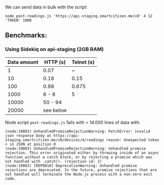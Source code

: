 
We can send data in bulk with the script:

`node post-readings.js 'https://api-staging.smartcitizen.me/v0' 4 12 'TOKEN' 1000`



## Benchmarks:

### Using Sidekiq on api-staging (2GB RAM)
|Data amount | HTTP (s) | Telnet (s)  |
|-|-|-|
|1 | 0.07 | ~ |
|10 | 0.18 | 0.15|
|100 | 0.98 |0.675|
|1000| 6 - 8 | 5 |
|10000| 50 - 94 | |
|20000| see below| |


Node script `post-readings.js` fails with > 14.000 lines of data with:

```
(node:19083) UnhandledPromiseRejectionWarning: FetchError: invalid json response body at https://api-staging.smartcitizen.me/v0/devices/4/readings reason: Unexpected token < in JSON at position 0
(node:19083) UnhandledPromiseRejectionWarning: Unhandled promise rejection. This error originated either by throwing inside of an async function without a catch block, or by rejecting a promise which was not handled with .catch(). (rejection id: 2)
(node:19083) [DEP0018] DeprecationWarning: Unhandled promise rejections are deprecated. In the future, promise rejections that are not handled will terminate the Node.js process with a non-zero exit code.

```
